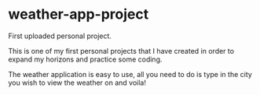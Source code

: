 # weather-app-project
First uploaded personal project.

This is one of my first personal projects that I have created in order to expand my horizons and practice some coding.

The weather application is easy to use, all you need to do is type in the city you wish to view the weather on and voila!


